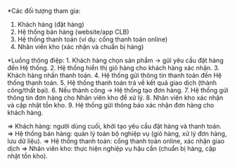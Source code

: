 *Các đối tượng tham gia:
  1. Khách hàng (đặt hàng)
  2. Hệ thống bán hàng (website/app CLB)
  3. Hệ thống thanh toán (ví dụ: cổng thanh toán online)
  4. Nhân viên kho (xác nhận và chuẩn bị hàng)

*Luồng thông điệp:
    1. Khách hàng chọn sản phẩm → gửi yêu cầu đặt hàng đến Hệ thống.
    2. Hệ thống hiển thị giỏ hàng cho khách hàng xác nhận.
    3. Khách hàng nhấn thanh toán.
    4. Hệ thống gửi thông tin thanh toán đến Hệ thống thanh toán.
    5. Hệ thống thanh toán trả về kết quả giao dịch (thành công/thất bại).
    6. Nếu thành công → Hệ thống tạo đơn hàng.
    7. Hệ thống gửi thông tin đơn hàng cho Nhân viên kho để xử lý.
    8. Nhân viên kho xác nhận và cập nhật tồn kho.
    9. Hệ thống gửi thông báo xác nhận đơn hàng cho khách hàng. 

=> Khách hàng: người dùng cuối, khởi tạo yêu cầu đặt hàng và thanh toán.
=> Hệ thống bán hàng: quản lý toàn bộ nghiệp vụ (giỏ hàng, xử lý đơn hàng, lưu dữ liệu).
=> Hệ thống thanh toán: cổng thanh toán online, xác nhận giao dịch
=> Nhân viên kho: thực hiện nghiệp vụ hậu cần (chuẩn bị hàng, cập nhật tồn kho).
